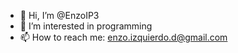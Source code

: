 - 👋 Hi, I’m @EnzoIP3
- 👀 I’m interested in programming
- 📫 How to reach me: enzo.izquierdo.d@gmail.com 

<!---
EnzoIP3/EnzoIP3 is a ✨ special ✨ repository because its `README.md` (this file) appears on your GitHub profile.
You can click the Preview link to take a look at your changes.
--->
